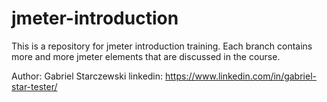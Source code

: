 # jmeter-introduction
This is a repository for jmeter introduction training. Each branch contains more and more jmeter elements that are discussed in the course.

Author: Gabriel Starczewski
linkedin: https://www.linkedin.com/in/gabriel-star-tester/
